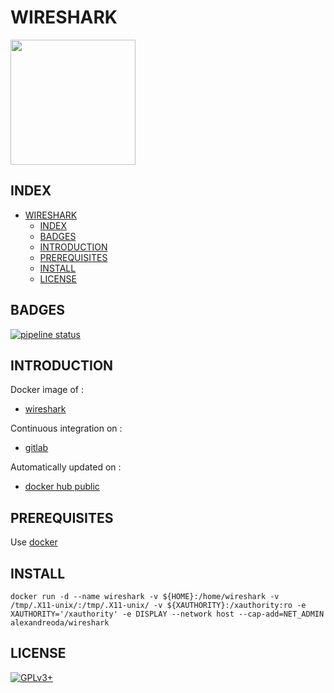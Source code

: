 # WIRESHARK

<img src="https://assets.gitlab-static.net/uploads/-/system/project/avatar/12904490/wireshark-logo-png-1.png" width="200" height="200"/>


## INDEX

- [WIRESHARK](#wireshark)
  - [INDEX](#index)
  - [BADGES](#badges)
  - [INTRODUCTION](#introduction)
  - [PREREQUISITES](#prerequisites)
  - [INSTALL](#install)
  - [LICENSE](#license)


## BADGES

[![pipeline status](https://gitlab.com/oda-alexandre/wireshark/badges/master/pipeline.svg)](https://gitlab.com/oda-alexandre/wireshark/commits/master)



## INTRODUCTION

Docker image of :

- [wireshark](https://www.wireshark.org)

Continuous integration on :

- [gitlab](https://gitlab.com/oda-alexandre/wireshark/pipelines)

Automatically updated on :

- [docker hub public](https://hub.docker.com/r/alexandreoda/wireshark)


## PREREQUISITES

Use [docker](https://www.docker.com)


## INSTALL

```
docker run -d --name wireshark -v ${HOME}:/home/wireshark -v /tmp/.X11-unix/:/tmp/.X11-unix/ -v ${XAUTHORITY}:/xauthority:ro -e XAUTHORITY='/xauthority' -e DISPLAY --network host --cap-add=NET_ADMIN alexandreoda/wireshark
```


## LICENSE

[![GPLv3+](http://gplv3.fsf.org/gplv3-127x51.png)](https://gitlab.com/oda-alexandre/wireshark/blob/master/LICENSE)
